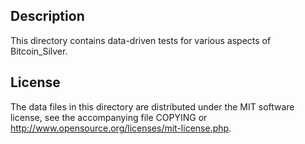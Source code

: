 Description
------------

This directory contains data-driven tests for various aspects of Bitcoin_Silver.

License
--------

The data files in this directory are distributed under the MIT software
license, see the accompanying file COPYING or
http://www.opensource.org/licenses/mit-license.php.

